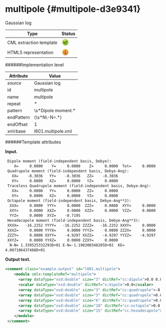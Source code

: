 # multipole {#multipole-d3e9341}

Gaussian log

| Type                                                                                                                                                | Status                                                                                                                                              |
|----|----|
| CML extraction template                                                                                                                             | ![](/imgs/Total.png)                                                                                                                                |
| HTML5 representation                                                                                                                                | ![](/imgs/Partial.png)                                                                                                                              |

######Implementation level

| Attribute                                                                                                                                           | Value                                                                                                                                               |
|----|----|
| *source*                                                                                                                                            | Gaussian log                                                                                                                                        |
| id                                                                                                                                                  | multipole                                                                                                                                           |
| name                                                                                                                                                | multipole                                                                                                                                           |
| repeat                                                                                                                                              | \*                                                                                                                                                  |
| pattern                                                                                                                                             | \\s\*Dipole moment.\*                                                                                                                               |
| endPattern                                                                                                                                          | (\\s\*N\\-N=.\*)                                                                                                                                    |
| endOffset                                                                                                                                           | 1                                                                                                                                                   |
| xml:base                                                                                                                                            | l601.multipole.xml                                                                                                                                  |

######Template attributes

**Input.**

     Dipole moment (field-independent basis, Debye):
        X=     0.0000    Y=     0.0000    Z=     0.0000  Tot=     0.0000
     Quadrupole moment (field-independent basis, Debye-Ang):
       XX=    -8.3036   YY=    -8.3036   ZZ=    -8.3036
       XY=     0.0000   XZ=     0.0000   YZ=     0.0000
     Traceless Quadrupole moment (field-independent basis, Debye-Ang):
       XX=     0.0000   YY=     0.0000   ZZ=     0.0000
       XY=     0.0000   XZ=     0.0000   YZ=     0.0000
     Octapole moment (field-independent basis, Debye-Ang**2):
      XXX=     0.0000  YYY=     0.0000  ZZZ=     0.0000  XYY=     0.0000
      XXY=     0.0000  XXZ=     0.0000  XZZ=     0.0000  YZZ=     0.0000
      YYZ=     0.0000  XYZ=    -0.7195
     Hexadecapole moment (field-independent basis, Debye-Ang**3):
     XXXX=   -16.2252 YYYY=   -16.2252 ZZZZ=   -16.2252 XXXY=     0.0000
     XXXZ=     0.0000 YYYX=     0.0000 YYYZ=     0.0000 ZZZX=     0.0000
     ZZZY=     0.0000 XXYY=    -4.9297 XXZZ=    -4.9297 YYZZ=    -4.9297
     XXYZ=     0.0000 YYXZ=     0.0000 ZZXY=     0.0000
      N-N= 1.339525332293D+01 E-N=-1.198300348205D+02  KE= 4.007106437468D+01
      

**Output text.**

```xml
<comment class="example.output" id="l601.multipole">
    <module cmlx:templateRef="multipole">
      <array dataType="xsd:double" size="3" dictRef="cc:dipole">0.0 0.0 0.0</array>
      <scalar dataType="xsd:double" dictRef="x:dipole">0.0</scalar>
      <array dataType="xsd:double" size="3" dictRef="cc:quadrupole">-8.3036 -8.3036 -8.3036</array>
      <array dataType="xsd:double" size="3" dictRef="cc:quadrupole">0.0 0.0 0.0</array>
      <array dataType="xsd:double" size="6" dictRef="cc:quadrupole">0.0 0.0 0.0 0.0 0.0 0.0</array>
      <array dataType="xsd:double" size="10" dictRef="cc:octapole">0.0 0.0 0.0 0.0 0.0 0.0 0.0 0.0 0.0 -0.7195</array>
      <array dataType="xsd:double" size="15" dictRef="cc:hexadecapole">-16.2252 -16.2252 -16.2252 0.0 0.0 0.0 0.0 0.0 0.0 -4.9297 -4.9297 -4.9297 0.0 0.0 0.0</array>
    </module>
 </comment>
```
